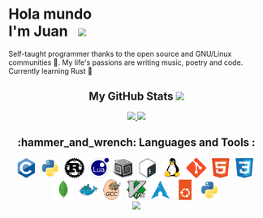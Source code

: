 <!-- Main Header (Saying Hi) -->
<div align="left">
    <h1>
        Hola mundo<br>
        I'm Juan&nbsp;&nbsp;&nbsp;<img src="https://i.giphy.com/media/v1.Y2lkPTc5MGI3NjExaHBwaDU1aWJ5NWVoNGI5NnB2M3o4ZXFtOWlpMXI5cndicTEyNzE3OCZlcD12MV9pbnRlcm5hbF9naWZfYnlfaWQmY3Q9ZQ/iigp4VDyf5dCLRlGkm/giphy.gif" width="40px">
    </h1>
</div>

<!-- Main paragraph (About me introduction) -->
<div align="left">
    <p>
        Self-taught programmer thanks to the open source and GNU/Linux communities 🐧. My life's passions are writing music, poetry and code. Currently learning Rust 🦀
    </p>
</div>

<!-- Github Stats Widget -->
<div align="center">
    <h2>My GitHub Stats <img src="https://i.pinimg.com/originals/65/c4/f4/65c4f452571be1261e9c623f7da488ac.gif" width=35px></h2>
    <p>
        <a href="https://github.com/anuraghazra/github-readme-stats">
            <img src="https://github-readme-stats.vercel.app/api?username=macydnah&hide_title=true&hide_rank=false&rank_icon=github&show_icons=true&include_all_commits=true&theme=gruvbox&bg_color=00000000">
        </a>
        <a href="https://github.com/anuraghazra/github-readme-stats">
            <img src="https://github-readme-stats.vercel.app/api/top-langs/?username=macydnah&hide=shell&hide_title=true&layout=compact&langs_count=8&size_weight=0.5&count_weight=0.5">
        </a>
    </p>
</div>

<!-- Languages and Tools -->
<div align="center">
    <h2>:hammer_and_wrench: Languages and Tools :</h2>
    <img src="https://github.com/devicons/devicon/blob/master/icons/c/c-original.svg" title="C programming language" alt="C programming language" width="40" height="40"/>&nbsp;
    <img src="https://github.com/devicons/devicon/blob/master/icons/python/python-original.svg" title="Python" alt="Python" width="40" height="40"/>&nbsp;
    <img src="https://github.com/devicons/devicon/blob/master/icons/rust/rust-original.svg" title="Rust" alt="Rust" width="40" height="40"/>&nbsp;
    <img src="https://github.com/devicons/devicon/blob/master/icons/lua/lua-original.svg" title="Lua" alt="Lua" width="40" height="40"/>&nbsp;
    <img src="https://github.com/supercollider/supercollider/blob/develop/icons/sc_logo.svg" title="SuperCollider" alt="SuperCollider" width="40" height="40"/>&nbsp;
    <img src="https://github.com/devicons/devicon/blob/master/icons/bash/bash-original.svg" title="bash" alt="bash" width="40" height="40"/>&nbsp;
    <img src="https://github.com/devicons/devicon/blob/master/icons/linux/linux-original.svg" title="Linux" alt="Linux" width="40" height="40"/>&nbsp;
    <img src="https://github.com/devicons/devicon/blob/master/icons/git/git-original.svg" title="Git" alt="Git" width="40" height="40"/>&nbsp;
    <img src="https://github.com/devicons/devicon/blob/master/icons/html5/html5-original.svg" title="HTML5" alt="HTML" width="40" height="40"/>&nbsp;
    <img src="https://github.com/devicons/devicon/blob/master/icons/css3/css3-original.svg"  title="CSS3" alt="CSS" width="40" height="40"/>&nbsp;
    <img src="https://github.com/devicons/devicon/blob/master/icons/mongodb/mongodb-original.svg" title="MongoDB" alt="MongoDB" width="40" height="40"/>&nbsp;
    <img src="https://github.com/devicons/devicon/blob/master/icons/docker/docker-original.svg" title="docker" alt="docker" width="40" height="40"/>&nbsp;
    <img src="https://github.com/devicons/devicon/blob/master/icons/gcc/gcc-original.svg" title="GCC" alt="GCC" width="40" height="40"/>&nbsp;
    <img src="https://github.com/devicons/devicon/blob/master/icons/vim/vim-original.svg" title="Vim" alt="Vim" width="40" height="40"/>&nbsp;
    <img src="https://github.com/devicons/devicon/blob/master/icons/archlinux/archlinux-original.svg" title="Arch Linux" alt="Arch Linux" width="40" height="40"/>&nbsp;
    <img src="https://github.com/devicons/devicon/blob/master/icons/ubuntu/ubuntu-original.svg" title="Ubuntu" alt="Ubuntu" width="40" height="40"/>&nbsp;
    <img src="https://github.com/devicons/devicon/blob/master/icons/python/python-original.svg" title="Python" alt="Python" width="40" height="40"/>
</div>

<!-- A brief poem snippet -->
<div align="center">
    <a href="https://git.io/typing-svg">
        <img src="https://readme-typing-svg.demolab.com?font=Fira+Code&duration=1666&pause=1111&color=539BF5&center=true&vCenter=true&multiline=true&random=false&width=600&height=280&lines=presumir+el+buen+gusto+cuesta;pero+mientras+saltamos;laten+dos+corazones;cuando+menos;este+d%C3%ADa;+;presumir+los+propios+vicios+tambien+cuesta;pero+mientras+cantamos;son+dos+vidas+que+respiran;cuando+menos;esta+noche">
    </a>
</div>
